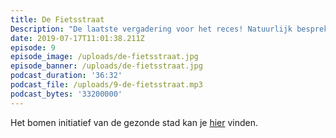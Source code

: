 ```yaml
---
title: De Fietsstraat
Description: "De laatste vergadering voor het reces! Natuurlijk bespreken we het nieuws dat het songfestival er niet komt en het namenmonument wel. Waar heeft de inspreker van de week een ton voor nodig?\r\n\nDaarna gaan we in sneltreinvaart de bomvolle agenda van de vergadering langs: herinrichtingen, bakfietsen en het afscheid van een commissielid!"
date: 2019-07-17T11:01:38.211Z
episode: 9
episode_image: /uploads/de-fietsstraat.jpg
episode_banner: /uploads/de-fietsstraat.jpg
podcast_duration: '36:32'
podcast_file: /uploads/9-de-fietsstraat.mp3
podcast_bytes: '33200000'
---
```

Het bomen initiatief van de gezonde stad kan je [hier](https://bomenvooramsterdam.org/) vinden.
